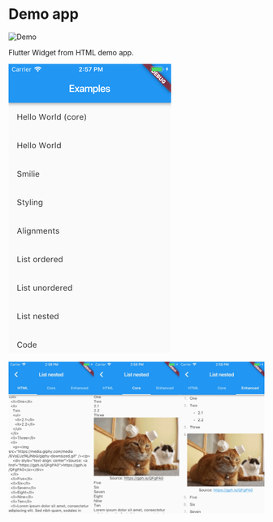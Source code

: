 # Demo app

![Demo](https://github.com/daohoangson/flutter_widget_from_html/workflows/Demo/badge.svg)

Flutter Widget from HTML demo app.

![](screenshots/HomeScreen.png?raw=true)

![](screenshots/CompareScreen__List_nested.jpg?raw=true)
